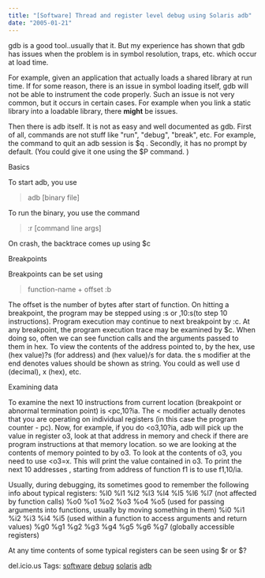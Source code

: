 ```yaml
---
title: "[Software] Thread and register level debug using Solaris adb"
date: "2005-01-21"
---
```


gdb is a good tool..usually that it. But my experience has shown that gdb has issues when the problem is in symbol resolution, traps, etc. which occur at load time.

For example, given an application that actually loads a shared library at run time. If for some reason, there is an issue in symbol loading itself, gdb will not be able to instrument the code properly. Such an issue is not very common, but it occurs in certain cases. For example when you link a static library into a loadable library, there **might** be issues.

Then there is adb itself. It is not as easy and well documented as gdb. First of all, commands are not stuff like "run", "debug", "break", etc. For example, the command to quit an adb session is $q . Secondly, it has no prompt by default. (You could give it one using the $P command. )

Basics

To start adb, you use

> adb \[binary file\]

To run the binary, you use the command

> :r \[command line args\]

On crash, the backtrace comes up using $c

Breakpoints

Breakpoints can be set using

> function-name + offset :b

The offset is the number of bytes after start of function. On hitting a breakpoint, the program may be stepped using :s or ,10:s(to step 10 instructions). Program execution may continue to next breakpoint by :c. At any breakpoint, the program execution trace may be examined by $c. When doing so, often we can see function calls and the arguments passed to them in hex. To view the contents of the address pointed to, by the hex, use (hex value)?s (for address) and (hex value)/s for data. the s modifier at the end denotes values should be shown as string. You could as well use d (decimal), x (hex), etc.

Examining data

To examine the next 10 instructions from current location (breakpoint or abnormal termination point) is <pc,10?ia. The < modifier actually denotes that you are operating on individual registers (in this case the program counter - pc). Now, for example, if you do <o3,10?ia, adb will pick up the value in register o3, look at that address in memory and check if there are program instructions at that memory location. so we are looking at the contents of memory pointed to by o3. To look at the contents of o3, you need to use <o3=x. This will print the value contained in o3. To print the next 10 addresses , starting from address of function f1 is to use f1,10/ia.

Usually, during debugging, its sometimes good to remember the following info about typical registers: %l0 %l1 %l2 %l3 %l4 %l5 %l6 %l7 (not affected by function calls) %o0 %o1 %o2 %o3 %o4 %o5 (used for passing arguments into functions, usually by moving something in them) %i0 %i1 %i2 %i3 %i4 %i5 (used within a function to access arguments and return values) %g0 %g1 %g2 %g3 %g4 %g5 %g6 %g7 (globally accessible registers)

At any time contents of some typical registers can be seen using $r or $?

del.icio.us Tags: [software](http://del.icio.us/sss8ue/software) [debug](http://del.icio.us/sss8ue/debug) [solaris](http://del.icio.us/sss8ue/solaris) [adb](http://del.icio.us/sss8ue/adb)
